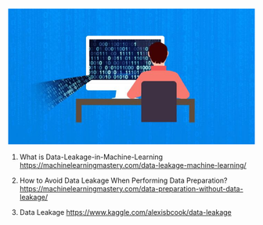 ![Data_leakage](DataLeakage.jpg)
1. What is Data-Leakage-in-Machine-Learning
https://machinelearningmastery.com/data-leakage-machine-learning/

2. How to Avoid Data Leakage When Performing Data Preparation?
https://machinelearningmastery.com/data-preparation-without-data-leakage/

3. Data Leakage 
https://www.kaggle.com/alexisbcook/data-leakage

